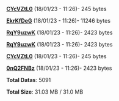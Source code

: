 [**CYcVZtL0**](/data/CYcVZtL0.txt) (18/01/23 - 11:26)- 245 bytes

[**EkrKfDeG**](/data/EkrKfDeG.txt) (18/01/23 - 11:26)- 11246 bytes

[**RqY9uzwK**](/data/RqY9uzwK.txt) (18/01/23 - 11:26)- 2423 bytes

[**RqY9uzwK**](/data/RqY9uzwK.txt) (18/01/23 - 11:26)- 2423 bytes

[**CYcVZtL0**](/data/CYcVZtL0.txt) (18/01/23 - 11:26)- 245 bytes

[**0nQ2FNBz**](/data/0nQ2FNBz.txt) (18/01/23 - 11:26)- 2423 bytes

**Total Datas**: 5091

**Total Size**: 31.03 MB / 31.0 MB
